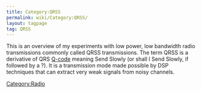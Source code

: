 ```yaml
---
title: Category:QRSS
permalink: wiki/Category:QRSS/
layout: tagpage
tag: QRSS
---
```


This is an overview of my experiments with low power, low bandwidth
radio transmissions commonly called QRSS transmissions. The term QRSS is
a derivative of QRS [Q-code](http://en.wikipedia.org/wiki/Q-code)
meaning Send Slowly (or shall I Send Slowly, if followed by a ?). It is
a transmission mode made possible by DSP techniques that can extract
very weak signals from noisy channels.

<Category:Radio>
